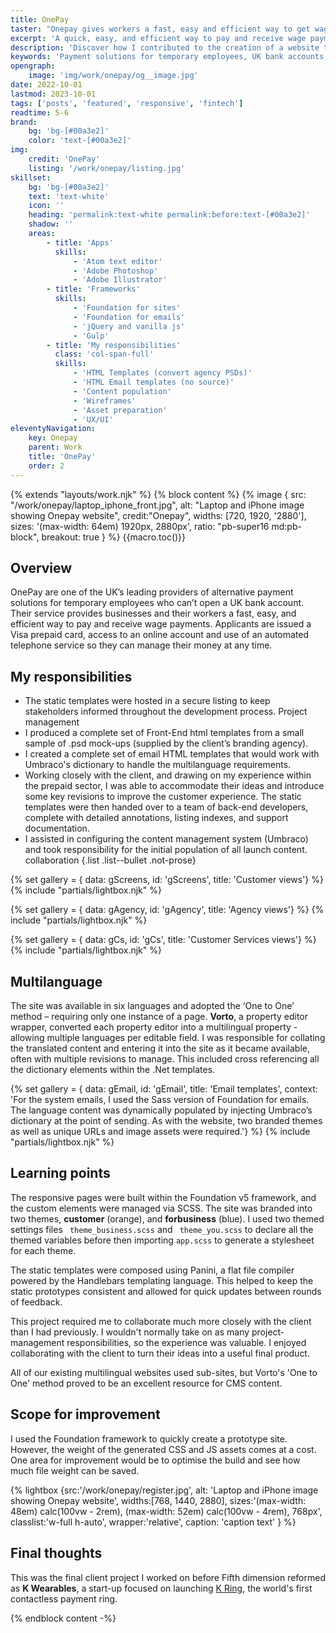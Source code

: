 ```yaml
---
title: OnePay
taster: "Onepay gives workers a fast, easy and efficient way to get wage payments when they're in the UK."
excerpt: 'A quick, easy, and efficient way to pay and receive wage payments'
description: 'Discover how I contributed to the creation of a website that gives businesses and their employees a quick, easy, and efficient way to pay and receive wage payments.'
keywords: 'Payment solutions for temporary employees, UK bank accounts, wage payments, multilingual website, umbraco, dictionary, project management, keeping the client happy'
opengraph:
    image: 'img/work/onepay/og__image.jpg'
date: 2022-10-01
lastmod: 2023-10-01
tags: ['posts', 'featured', 'responsive', 'fintech']
readtime: 5-6
brand:
    bg: 'bg-[#00a3e2]'
    color: 'text-[#00a3e2]'
img:
    credit: 'OnePay'
    listing: '/work/onepay/listing.jpg'
skillset:
    bg: 'bg-[#00a3e2]'
    text: 'text-white'
    icon: ''
    heading: 'permalink:text-white permalink:before:text-[#00a3e2]'
    shadow: ''
    areas:
        - title: 'Apps'
          skills:
              - 'Atom text editor'
              - 'Adobe Photoshop'
              - 'Adobe Illustrator'
        - title: 'Frameworks'
          skills:
              - 'Foundation for sites'
              - 'Foundation for emails'
              - 'jQuery and vanilla js'
              - 'Gulp'
        - title: 'My responsibilities'
          class: 'col-span-full'
          skills:
              - 'HTML Templates (convert agency PSDs)'
              - 'HTML Email templates (no source)'
              - 'Content population'
              - 'Wireframes'
              - 'Asset preparation'
              - 'UX/UI'
eleventyNavigation:
    key: Onepay
    parent: Work
    title: 'OnePay'
    order: 2
---
```


{% extends "layouts/work.njk" %}
{% block content %}
{% image { src: "/work/onepay/laptop_iphone_front.jpg", alt: "Laptop and iPhone image showing Onepay website", credit:"Onepay", widths: [720, 1920, '2880'], sizes: '(max-width: 64em) 1920px, 2880px', ratio: "pb-super16 md:pb-block", breakout: true } %}
{{macro.toc()}}

## Overview

OnePay are one of the UK’s leading providers of alternative payment solutions for temporary employees who can’t open a UK bank account. Their service provides businesses and their workers a fast, easy, and efficient way to pay and receive wage payments.
Applicants are issued a Visa prepaid card, access to an online account and use of an automated telephone service so they can manage their money at any time.

## My responsibilities

-   The static templates were hosted in a secure listing to keep stakeholders informed throughout the development process. <span class="label label--info !m-0">Project management</span>
-   I produced a complete set of Front-End html templates from a small sample of .psd mock-ups (supplied by the client’s branding agency).
-   I created a complete set of email HTML templates that would work with Umbraco's dictionary to handle the multilanguage requirements.
-   Working closely with the client, and drawing on my experience within the prepaid sector, I was able to accommodate their ideas and introduce some key revisions to improve the customer experience. The static templates were then handed over to a team of back-end developers, complete with detailed annotations, listing indexes, and support documentation.
-   I assisted in configuring the content management system (Umbraco) and took responsibility for the initial population of all launch content. <span class="label label--info !m-0">collaboration</span>
    {.list .list--bullet .not-prose}

{% set gallery = { data: gScreens, id: 'gScreens', title: 'Customer views'} %}
{% include "partials/lightbox.njk" %}

{% set gallery = { data: gAgency, id: 'gAgency', title: 'Agency views'} %}
{% include "partials/lightbox.njk" %}

{% set gallery = { data: gCs, id: 'gCs', title: 'Customer Services views'} %}
{% include "partials/lightbox.njk" %}

## Multilanguage

The site was available in six languages and adopted the ‘One to One’ method – requiring only one instance of a page. **Vorto**, a property editor wrapper, converted each property editor into a multilingual property - allowing multiple languages per editable field.
I was responsible for collating the translated content and entering it into the site as it became available, often with multiple revisions to manage. This included cross referencing all the dictionary elements within the .Net templates.

{% set gallery = { data: gEmail, id: 'gEmail', title: 'Email templates', context: 'For the system emails, I used the Sass version of Foundation for emails. The language content was dynamically populated by injecting Umbraco’s dictionary at the point of sending. As with the website, two branded themes as well as unique URLs and image assets were required.'} %}
{% include "partials/lightbox.njk" %}

## Learning points

The responsive pages were built within the Foundation v5 framework, and the custom elements were managed via SCSS. The site was branded into two themes, **customer** (orange), and **forbusiness** (blue). I used two themed settings files ` theme_business.scss` and ` theme_you.scss` to declare all the themed variables before then importing `app.scss` to generate a stylesheet for each theme.

The static templates were composed using Panini, a flat file compiler powered by the Handlebars templating language. This helped to keep the static prototypes consistent and allowed for quick updates between rounds of feedback.

This project required me to collaborate much more closely with the client than I had previously. I wouldn't normally take on as many project-management responsibilities, so the experience was valuable. I enjoyed collaborating with the client to turn their ideas into a useful final product.

All of our existing multilingual websites used sub-sites, but Vorto's 'One to One' method proved to be an excellent resource for CMS content.

## Scope for improvement

I used the Foundation framework to quickly create a prototype site. However, the weight of the generated CSS and JS assets comes at a cost. One area for improvement would be to optimise the build and see how much file weight can be saved.

<p class="lightbox">
{% lightbox {src:'/work/onepay/register.jpg', alt: 'Laptop and iPhone image showing Onepay website', widths:[768, 1440, 2880], sizes:'(max-width: 48em) calc(100vw - 2rem), (max-width: 52em) calc(100vw - 4rem), 768px', classlist:'w-full h-auto', wrapper:'relative', caption: 'caption text' } %}
</p>

## Final thoughts

This was the final client project I worked on before Fifth dimension reformed as **K Wearables**, a start-up focused on launching [K Ring](/work/mykring/), the world's first contactless payment ring.

{% endblock content -%}
